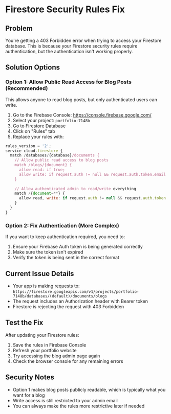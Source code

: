 # Firestore Security Rules Fix

## Problem
You're getting a 403 Forbidden error when trying to access your Firestore database. This is because your Firestore security rules require authentication, but the authentication isn't working properly.

## Solution Options

### Option 1: Allow Public Read Access for Blog Posts (Recommended)
This allows anyone to read blog posts, but only authenticated users can write.

1. Go to the Firebase Console: https://console.firebase.google.com/
2. Select your project: `portfolio-7148b`
3. Go to Firestore Database
4. Click on "Rules" tab
5. Replace your rules with:

```javascript
rules_version = '2';
service cloud.firestore {
  match /databases/{database}/documents {
    // Allow public read access to blog posts
    match /blogs/{document} {
      allow read: if true;
      allow write: if request.auth != null && request.auth.token.email == "Benjination2@gmail.com";
    }
    
    // Allow authenticated admin to read/write everything
    match /{document=**} {
      allow read, write: if request.auth != null && request.auth.token.email == "Benjination2@gmail.com";
    }
  }
}
```

### Option 2: Fix Authentication (More Complex)
If you want to keep authentication required, you need to:

1. Ensure your Firebase Auth token is being generated correctly
2. Make sure the token isn't expired
3. Verify the token is being sent in the correct format

## Current Issue Details
- Your app is making requests to: `https://firestore.googleapis.com/v1/projects/portfolio-7148b/databases/(default)/documents/blogs`
- The request includes an Authorization header with Bearer token
- Firestore is rejecting the request with 403 Forbidden

## Test the Fix
After updating your Firestore rules:
1. Save the rules in Firebase Console
2. Refresh your portfolio website
3. Try accessing the blog admin page again
4. Check the browser console for any remaining errors

## Security Notes
- Option 1 makes blog posts publicly readable, which is typically what you want for a blog
- Write access is still restricted to your admin email
- You can always make the rules more restrictive later if needed